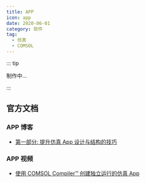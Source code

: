 ```yaml
---
title: APP
icon: app
date: 2020-06-01
category: 软件
tag:
  - 仿真
  - COMSOL
---
```


::: tip

制作中...

:::

## 官方文档

### APP 博客

- [第一部分: 提升仿真 App 设计与结构的技巧](https://cn.comsol.com/blogs/part-1-tips-to-improve-simulation-app-design-and-structure/)

### APP 视频

- [使用 COMSOL Compiler™ 创建独立运行的仿真 App](https://cn.comsol.com/video/using-comsol-compiler-to-create-standalone-applications)

